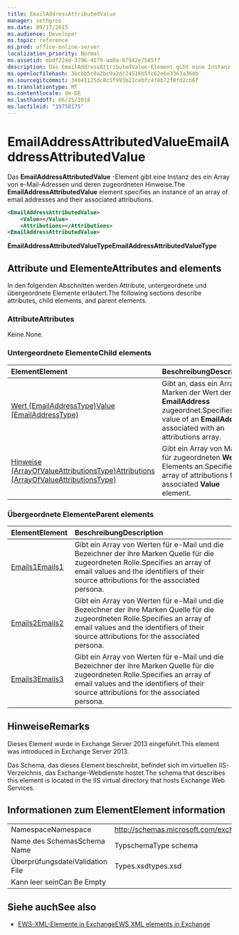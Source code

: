 ```yaml
---
title: EmailAddressAttributedValue
manager: sethgros
ms.date: 09/17/2015
ms.audience: Developer
ms.topic: reference
ms.prod: office-online-server
localization_priority: Normal
ms.assetid: ebdf224d-3796-4179-aa0a-87942e7585ff
description: Das EmailAddressAttributedValue-Element gibt eine Instanz des ein Array von e-Mail-Adressen und deren zugeordneten Hinweise.
ms.openlocfilehash: 3bcbb5c0a2bc9a2dc24516b5fc62e6e3363a360b
ms.sourcegitcommit: 34041125dc8c5f993b21cebfc4f8b72f0fd2cb6f
ms.translationtype: MT
ms.contentlocale: de-DE
ms.lasthandoff: 06/25/2018
ms.locfileid: "19758175"
---
```

# <a name="emailaddressattributedvalue"></a><span data-ttu-id="a13c8-103">EmailAddressAttributedValue</span><span class="sxs-lookup"><span data-stu-id="a13c8-103">EmailAddressAttributedValue</span></span>

<span data-ttu-id="a13c8-104">Das **EmailAddressAttributedValue** -Element gibt eine Instanz des ein Array von e-Mail-Adressen und deren zugeordneten Hinweise.</span><span class="sxs-lookup"><span data-stu-id="a13c8-104">The **EmailAddressAttributedValue** element specifies an instance of an array of email addresses and their associated attributions.</span></span> 
  
```XML
<EmailAddressAttributedValue>
    <Value></Value>
    <Attributions></Attributions>
<EmailAddressAttributedValue>
```

 <span data-ttu-id="a13c8-105">**EmailAddressAttributedValueType**</span><span class="sxs-lookup"><span data-stu-id="a13c8-105">**EmailAddressAttributedValueType**</span></span>
## <a name="attributes-and-elements"></a><span data-ttu-id="a13c8-106">Attribute und Elemente</span><span class="sxs-lookup"><span data-stu-id="a13c8-106">Attributes and elements</span></span>

<span data-ttu-id="a13c8-107">In den folgenden Abschnitten werden Attribute, untergeordnete und übergeordnete Elemente erläutert.</span><span class="sxs-lookup"><span data-stu-id="a13c8-107">The following sections describe attributes, child elements, and parent elements.</span></span>
  
### <a name="attributes"></a><span data-ttu-id="a13c8-108">Attribute</span><span class="sxs-lookup"><span data-stu-id="a13c8-108">Attributes</span></span>

<span data-ttu-id="a13c8-109">Keine.</span><span class="sxs-lookup"><span data-stu-id="a13c8-109">None.</span></span>
  
### <a name="child-elements"></a><span data-ttu-id="a13c8-110">Untergeordnete Elemente</span><span class="sxs-lookup"><span data-stu-id="a13c8-110">Child elements</span></span>

|<span data-ttu-id="a13c8-111">**Element**</span><span class="sxs-lookup"><span data-stu-id="a13c8-111">**Element**</span></span>|<span data-ttu-id="a13c8-112">**Beschreibung**</span><span class="sxs-lookup"><span data-stu-id="a13c8-112">**Description**</span></span>|
|:-----|:-----|
|[<span data-ttu-id="a13c8-113">Wert (EmailAddressType)</span><span class="sxs-lookup"><span data-stu-id="a13c8-113">Value (EmailAddressType)</span></span>](value-emailaddresstype.md) <br/> |<span data-ttu-id="a13c8-114">Gibt an, dass ein Array Marken der Wert der ein **EmailAddress** zugeordnet.</span><span class="sxs-lookup"><span data-stu-id="a13c8-114">Specifies the value of an **EmailAddress** associated with an attributions array.</span></span>  <br/> |
|[<span data-ttu-id="a13c8-115">Hinweise (ArrayOfValueAttributionsType)</span><span class="sxs-lookup"><span data-stu-id="a13c8-115">Attributions (ArrayOfValueAttributionsType)</span></span>](attributions-arrayofvalueattributionstype.md) <br/> |<span data-ttu-id="a13c8-116">Gibt ein Array von Marken für zugeordneten **Wert** Elements an.</span><span class="sxs-lookup"><span data-stu-id="a13c8-116">Specifies an array of attributions for its associated **Value** element.</span></span>  <br/> |
   
### <a name="parent-elements"></a><span data-ttu-id="a13c8-117">Übergeordnete Elemente</span><span class="sxs-lookup"><span data-stu-id="a13c8-117">Parent elements</span></span>

|<span data-ttu-id="a13c8-118">**Element**</span><span class="sxs-lookup"><span data-stu-id="a13c8-118">**Element**</span></span>|<span data-ttu-id="a13c8-119">**Beschreibung**</span><span class="sxs-lookup"><span data-stu-id="a13c8-119">**Description**</span></span>|
|:-----|:-----|
|[<span data-ttu-id="a13c8-120">Emails1</span><span class="sxs-lookup"><span data-stu-id="a13c8-120">Emails1</span></span>](emails1.md) <br/> |<span data-ttu-id="a13c8-121">Gibt ein Array von Werten für e-Mail und die Bezeichner der ihre Marken Quelle für die zugeordneten Rolle.</span><span class="sxs-lookup"><span data-stu-id="a13c8-121">Specifies an array of email values and the identifiers of their source attributions for the associated persona.</span></span>  <br/> |
|[<span data-ttu-id="a13c8-122">Emails2</span><span class="sxs-lookup"><span data-stu-id="a13c8-122">Emails2</span></span>](emails2.md) <br/> |<span data-ttu-id="a13c8-123">Gibt ein Array von Werten für e-Mail und die Bezeichner der ihre Marken Quelle für die zugeordneten Rolle.</span><span class="sxs-lookup"><span data-stu-id="a13c8-123">Specifies an array of email values and the identifiers of their source attributions for the associated persona.</span></span>  <br/> |
|[<span data-ttu-id="a13c8-124">Emails3</span><span class="sxs-lookup"><span data-stu-id="a13c8-124">Emails3</span></span>](emails3.md) <br/> |<span data-ttu-id="a13c8-125">Gibt ein Array von Werten für e-Mail und die Bezeichner der ihre Marken Quelle für die zugeordneten Rolle.</span><span class="sxs-lookup"><span data-stu-id="a13c8-125">Specifies an array of email values and the identifiers of their source attributions for the associated persona.</span></span>  <br/> |
   
## <a name="remarks"></a><span data-ttu-id="a13c8-126">Hinweise</span><span class="sxs-lookup"><span data-stu-id="a13c8-126">Remarks</span></span>

<span data-ttu-id="a13c8-127">Dieses Element wurde in Exchange Server 2013 eingeführt.</span><span class="sxs-lookup"><span data-stu-id="a13c8-127">This element was introduced in Exchange Server 2013.</span></span>
  
<span data-ttu-id="a13c8-128">Das Schema, das dieses Element beschreibt, befindet sich im virtuellen IIS-Verzeichnis, das Exchange-Webdienste hostet.</span><span class="sxs-lookup"><span data-stu-id="a13c8-128">The schema that describes this element is located in the IIS virtual directory that hosts Exchange Web Services.</span></span>
  
## <a name="element-information"></a><span data-ttu-id="a13c8-129">Informationen zum Element</span><span class="sxs-lookup"><span data-stu-id="a13c8-129">Element information</span></span>

|||
|:-----|:-----|
|<span data-ttu-id="a13c8-130">Namespace</span><span class="sxs-lookup"><span data-stu-id="a13c8-130">Namespace</span></span>  <br/> |http://schemas.microsoft.com/exchange/services/2006/types  <br/> |
|<span data-ttu-id="a13c8-131">Name des Schemas</span><span class="sxs-lookup"><span data-stu-id="a13c8-131">Schema Name</span></span>  <br/> |<span data-ttu-id="a13c8-132">Typschema</span><span class="sxs-lookup"><span data-stu-id="a13c8-132">Type schema</span></span>  <br/> |
|<span data-ttu-id="a13c8-133">Überprüfungsdatei</span><span class="sxs-lookup"><span data-stu-id="a13c8-133">Validation File</span></span>  <br/> |<span data-ttu-id="a13c8-134">Types.xsd</span><span class="sxs-lookup"><span data-stu-id="a13c8-134">types.xsd</span></span>  <br/> |
|<span data-ttu-id="a13c8-135">Kann leer sein</span><span class="sxs-lookup"><span data-stu-id="a13c8-135">Can Be Empty</span></span>  <br/> ||
   
## <a name="see-also"></a><span data-ttu-id="a13c8-136">Siehe auch</span><span class="sxs-lookup"><span data-stu-id="a13c8-136">See also</span></span>



- [<span data-ttu-id="a13c8-137">EWS-XML-Elemente in Exchange</span><span class="sxs-lookup"><span data-stu-id="a13c8-137">EWS XML elements in Exchange</span></span>](ews-xml-elements-in-exchange.md)

